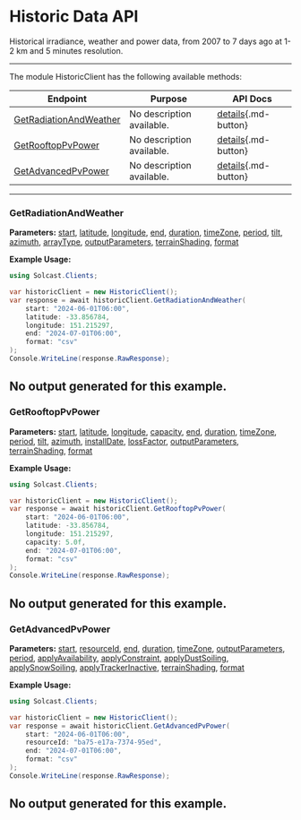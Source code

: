 # Historic Data API

Historical irradiance, weather and power data, from 2007 to 7 days ago at 1-2 km and 5 minutes resolution.

---


The module HistoricClient has the following available methods:

| Endpoint                  | Purpose                                              | API Docs                                                                                                               |
|---------------------------|------------------------------------------------------|------------------------------------------------------------------------------------------------------------------------|
| [GetRadiationAndWeather](#getradiationandweather) | No description available. | [details](https://docs.solcast.com.au/#f75aa7c6-b1ee-476c-9659-3bfb8bc7a850){.md-button} |
| [GetRooftopPvPower](#getrooftoppvpower) | No description available. | [details](https://docs.solcast.com.au/#a3218b9c-ce7f-4fdd-850d-5f1029ae75f6){.md-button} |
| [GetAdvancedPvPower](#getadvancedpvpower) | No description available. | [details](https://docs.solcast.com.au/#359e01c2-ef0c-4f58-812f-47726b4c3881){.md-button} |

---

### GetRadiationAndWeather
**Parameters:**
[start](https://docs.solcast.com.au/#359e01c2-ef0c-4f58-812f-47726b4c3881 "(string): ISO_8601 compliant starting datetime for the historical data. If the supplied value does not specify a timezone, the timezone will be inferred from the time_zone parameter, if supplied. Otherwise UTC is assumed. (Required)"), [latitude](https://docs.solcast.com.au/#359e01c2-ef0c-4f58-812f-47726b4c3881 "(double?): The latitude of the location you request data for. Must be a decimal number between -90 and 90. (Required)"), [longitude](https://docs.solcast.com.au/#359e01c2-ef0c-4f58-812f-47726b4c3881 "(double?): The longitude of the location you request data for. Must be a decimal number between -180 and 180. (Required)"), [end](https://docs.solcast.com.au/#359e01c2-ef0c-4f58-812f-47726b4c3881 "(string): Must include one of end_date and duration. ISO_8601 compliant ending datetime for the historical data. Must be within 31 days of the start_date. If the supplied value does not specify a timezone, the timezone will be inferred from the time_zone parameter, if supplied. Otherwise UTC is assumed. (Optional)"), [duration](https://docs.solcast.com.au/#359e01c2-ef0c-4f58-812f-47726b4c3881 "(string): Must include one of end_date and duration. ISO_8601 compliant duration for the historical data. Must be within 31 days of the start_date. (Optional)"), [timeZone](https://docs.solcast.com.au/#359e01c2-ef0c-4f58-812f-47726b4c3881 "(string): Timezone to return in data set. Accepted values are utc, longitudinal, or a range from -13 to 13 in 0.25 hour increments for utc offset. (Optional)"), [period](https://docs.solcast.com.au/#359e01c2-ef0c-4f58-812f-47726b4c3881 "(string): Length of the averaging period in ISO 8601 format. (Optional)"), [tilt](https://docs.solcast.com.au/#359e01c2-ef0c-4f58-812f-47726b4c3881 "(float?): The angle (degrees) that the PV system is tilted off the horizontal. A tilt of 0 means the system faces directly upwards, and 90 means the system is vertical and facing the horizon. If you don't specify tilt, we use a default tilt angle based on the latitude you specify in your request. Must be between 0 and 90. (Optional)"), [azimuth](https://docs.solcast.com.au/#359e01c2-ef0c-4f58-812f-47726b4c3881 "(float?): The azimuth is defined as the angle (degrees) from true north that the PV system is facing. An azimuth of 0 means the system is facing true north. Positive values are anticlockwise, so azimuth is -90 for an east-facing system and 135 for a southwest-facing system. If you don't specify an azimuth, we use a default value of 0 (north facing) in the southern hemisphere and 180 (south-facing) in the northern hemisphere. (Optional)"), [arrayType](https://docs.solcast.com.au/#359e01c2-ef0c-4f58-812f-47726b4c3881 "(string): The type of sun-tracking or geometry configuration of your site's modules. (Optional)"), [outputParameters](https://docs.solcast.com.au/#359e01c2-ef0c-4f58-812f-47726b4c3881 "(List<string>): The output parameters to include in the response. (Optional)"), [terrainShading](https://docs.solcast.com.au/#359e01c2-ef0c-4f58-812f-47726b4c3881 "(bool?): If true, irradiance parameters are modified based on the surrounding terrain from a 90m-horizontal-resolution digital elevation model. The direct component of irradiance is set to zero when the beam from the sun is blocked by the terrain. The diffuse component of irradiance is reduced throughout the day if the sky view at the location is significantly reduced by the surrounding terrain. Global irradiance incorporates both effects. (Optional)"), [format](https://docs.solcast.com.au/#359e01c2-ef0c-4f58-812f-47726b4c3881 "(string): Response format (Optional)")

**Example Usage:**
```csharp
using Solcast.Clients;

var historicClient = new HistoricClient();
var response = await historicClient.GetRadiationAndWeather(
    start: "2024-06-01T06:00",
    latitude: -33.856784,
    longitude: 151.215297,
    end: "2024-07-01T06:00",
    format: "csv"
);
Console.WriteLine(response.RawResponse);

```
No output generated for this example.
---

### GetRooftopPvPower
**Parameters:**
[start](https://docs.solcast.com.au/#359e01c2-ef0c-4f58-812f-47726b4c3881 "(string): ISO_8601 compliant starting datetime for the historical data. If the supplied value does not specify a timezone, the timezone will be inferred from the time_zone parameter, if supplied. Otherwise UTC is assumed. (Required)"), [latitude](https://docs.solcast.com.au/#359e01c2-ef0c-4f58-812f-47726b4c3881 "(double?): The latitude of the location you request data for. Must be a decimal number between -90 and 90. (Required)"), [longitude](https://docs.solcast.com.au/#359e01c2-ef0c-4f58-812f-47726b4c3881 "(double?): The longitude of the location you request data for. Must be a decimal number between -180 and 180. (Required)"), [capacity](https://docs.solcast.com.au/#359e01c2-ef0c-4f58-812f-47726b4c3881 "(float?): The capacity of the inverter (AC) or the modules (DC), whichever is greater, in kilowatts (kW). (Required)"), [end](https://docs.solcast.com.au/#359e01c2-ef0c-4f58-812f-47726b4c3881 "(string): Must include one of end_date and duration. ISO_8601 compliant ending datetime for the historical data. Must be within 31 days of the start_date. If the supplied value does not specify a timezone, the timezone will be inferred from the time_zone parameter, if supplied. Otherwise UTC is assumed. (Optional)"), [duration](https://docs.solcast.com.au/#359e01c2-ef0c-4f58-812f-47726b4c3881 "(string): Must include one of end_date and duration. ISO_8601 compliant duration for the historical data. Must be within 31 days of the start_date. (Optional)"), [timeZone](https://docs.solcast.com.au/#359e01c2-ef0c-4f58-812f-47726b4c3881 "(string): Timezone to return in data set. Accepted values are utc, longitudinal, or a range from -13 to 13 in 0.25 hour increments for utc offset. (Optional)"), [period](https://docs.solcast.com.au/#359e01c2-ef0c-4f58-812f-47726b4c3881 "(string): Length of the averaging period in ISO 8601 format. (Optional)"), [tilt](https://docs.solcast.com.au/#359e01c2-ef0c-4f58-812f-47726b4c3881 "(float?): The angle (degrees) that the PV system is tilted off the horizontal. A tilt of 0 means the system faces directly upwards, and 90 means the system is vertical and facing the horizon. If you don't specify tilt, we use a default tilt angle based on the latitude you specify in your request. Must be between 0 and 90. (Optional)"), [azimuth](https://docs.solcast.com.au/#359e01c2-ef0c-4f58-812f-47726b4c3881 "(float?): The azimuth is defined as the angle (degrees) from true north that the PV system is facing. An azimuth of 0 means the system is facing true north. Positive values are anticlockwise, so azimuth is -90 for an east-facing system and 135 for a southwest-facing system. If you don't specify an azimuth, we use a default value of 0 (north facing) in the southern hemisphere and 180 (south-facing) in the northern hemisphere. (Optional)"), [installDate](https://docs.solcast.com.au/#359e01c2-ef0c-4f58-812f-47726b4c3881 "(string): The date (yyyy-MM-dd) of installation of the PV system. We use this to estimate your loss_factor based on the ageing of your system. If you provide us with a loss_factor directly, we will ignore this date. (Optional)"), [lossFactor](https://docs.solcast.com.au/#359e01c2-ef0c-4f58-812f-47726b4c3881 "(float?): Default is 0.90 A factor to reduce your output forecast from the full capacity based on characteristics of the PV array or inverter. This is effectively the non-temperature loss effects on the nameplate rating of the PV system, including inefficiency and soiling. For a 1kW PV system anything that reduces 1000W/m2 solar radiation from producing 1000W of power output (assuming temperature is 25C). Valid values are between 0 and 1 (i.e. 0.6 equals 60%). If you specify 0.6 your returned power will be a maximum of 60% of AC capacity. (Optional)"), [outputParameters](https://docs.solcast.com.au/#359e01c2-ef0c-4f58-812f-47726b4c3881 "(List<string>): The output parameters to include in the response. (Optional)"), [terrainShading](https://docs.solcast.com.au/#359e01c2-ef0c-4f58-812f-47726b4c3881 "(bool?): If true, irradiance parameters are modified based on the surrounding terrain from a 90m-horizontal-resolution digital elevation model. The direct component of irradiance is set to zero when the beam from the sun is blocked by the terrain. The diffuse component of irradiance is reduced throughout the day if the sky view at the location is significantly reduced by the surrounding terrain. Global irradiance incorporates both effects. (Optional)"), [format](https://docs.solcast.com.au/#359e01c2-ef0c-4f58-812f-47726b4c3881 "(string): Response format (Optional)")

**Example Usage:**
```csharp
using Solcast.Clients;

var historicClient = new HistoricClient();
var response = await historicClient.GetRooftopPvPower(
    start: "2024-06-01T06:00",
    latitude: -33.856784,
    longitude: 151.215297,
    capacity: 5.0f,
    end: "2024-07-01T06:00",
    format: "csv"
);
Console.WriteLine(response.RawResponse);

```
No output generated for this example.
---

### GetAdvancedPvPower
**Parameters:**
[start](https://docs.solcast.com.au/#359e01c2-ef0c-4f58-812f-47726b4c3881 "(string): ISO_8601 compliant starting datetime for the historical data. If the supplied value does not specify a timezone, the timezone will be inferred from the time_zone parameter, if supplied. Otherwise UTC is assumed. (Required)"), [resourceId](https://docs.solcast.com.au/#359e01c2-ef0c-4f58-812f-47726b4c3881 "(string): The resource id of the resource. (Required)"), [end](https://docs.solcast.com.au/#359e01c2-ef0c-4f58-812f-47726b4c3881 "(string): Must include one of end_date and duration. ISO_8601 compliant ending datetime for the historical data. Must be within 31 days of the start_date. If the supplied value does not specify a timezone, the timezone will be inferred from the time_zone parameter, if supplied. Otherwise UTC is assumed. (Optional)"), [duration](https://docs.solcast.com.au/#359e01c2-ef0c-4f58-812f-47726b4c3881 "(string): Must include one of end_date and duration. ISO_8601 compliant duration for the historical data. Must be within 31 days of the start_date. (Optional)"), [timeZone](https://docs.solcast.com.au/#359e01c2-ef0c-4f58-812f-47726b4c3881 "(string): Timezone to return in data set. Accepted values are utc, longitudinal, or a range from -13 to 13 in 0.25 hour increments for utc offset. (Optional)"), [outputParameters](https://docs.solcast.com.au/#359e01c2-ef0c-4f58-812f-47726b4c3881 "(List<string>): The output parameters to include in the response. (Optional)"), [period](https://docs.solcast.com.au/#359e01c2-ef0c-4f58-812f-47726b4c3881 "(string): Length of the averaging period in ISO 8601 format. (Optional)"), [applyAvailability](https://docs.solcast.com.au/#359e01c2-ef0c-4f58-812f-47726b4c3881 "(double?): Percentage of the site’s total AC (inverter) capacity that is currently generating or expected to be generating during the forecast request period. E.g. if you specify a 50% availability, your returned power will be half of what it otherwise would be. (Optional)"), [applyConstraint](https://docs.solcast.com.au/#359e01c2-ef0c-4f58-812f-47726b4c3881 "(double?): Constraint on site’s total AC production, applied as a cap in the same way as the metadata parameter Site Export Limit. This will constrain all Solcast power values to be no higher than the apply_constraint value you specify. If you need an unconstrained forecast, you should not use this parameter. (Optional)"), [applyDustSoiling](https://docs.solcast.com.au/#359e01c2-ef0c-4f58-812f-47726b4c3881 "(double?): A user-override for dust_soiling_average. If you specify this parameter in your API call, we will replace the site's annual or monthly average dust soiling values with the value you specify in your API call.E.g. if you specify a 0.7 dust soiling, your returned power will be reduced by 70%. (Optional)"), [applySnowSoiling](https://docs.solcast.com.au/#359e01c2-ef0c-4f58-812f-47726b4c3881 "(double?): A user-override for Solcast’s dynamic snow soiling, which is based on global snow cover and weather forecast data, and changes from hour to hour. If you specify this parameter in your API call (e.g. if snow clearing has just been performed), we will replace the Solcast dynamic hour to hour value with the single value you specify. E.g. if you specify a 0.7 snow soiling, your returned power will be reduced by 70%. (Optional)"), [applyTrackerInactive](https://docs.solcast.com.au/#359e01c2-ef0c-4f58-812f-47726b4c3881 "(bool?): Indicating if trackers are inactive. If True, panels are assumed all facing up (i.e. zero rotation). Only has effect if your site has a tracking_type that is not “fixed”. (Optional)"), [terrainShading](https://docs.solcast.com.au/#359e01c2-ef0c-4f58-812f-47726b4c3881 "(bool?): If true, irradiance parameters are modified based on the surrounding terrain from a 90m-horizontal-resolution digital elevation model. The direct component of irradiance is set to zero when the beam from the sun is blocked by the terrain. The diffuse component of irradiance is reduced throughout the day if the sky view at the location is significantly reduced by the surrounding terrain. Global irradiance incorporates both effects. (Optional)"), [format](https://docs.solcast.com.au/#359e01c2-ef0c-4f58-812f-47726b4c3881 "(string): Response format (Optional)")

**Example Usage:**
```csharp
using Solcast.Clients;

var historicClient = new HistoricClient();
var response = await historicClient.GetAdvancedPvPower(
    start: "2024-06-01T06:00",
    resourceId: "ba75-e17a-7374-95ed",
    end: "2024-07-01T06:00",
    format: "csv"
);
Console.WriteLine(response.RawResponse);

```
No output generated for this example.
---
